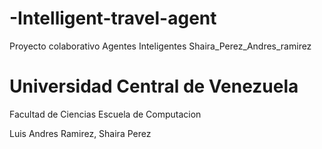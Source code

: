 # -Intelligent-travel-agent
Proyecto colaborativo Agentes Inteligentes Shaira_Perez_Andres_ramirez

# Universidad Central de Venezuela
 Facultad de Ciencias
 Escuela de Computacion
 
 Luis Andres Ramirez,
 Shaira Perez 
